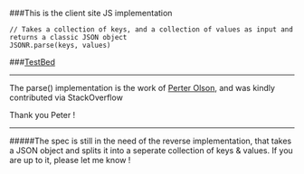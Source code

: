 ###This is the client site JS implementation

    // Takes a collection of keys, and a collection of values as input and returns a classic JSON object
    JSONR.parse(keys, values)
    
###[TestBed](http://itechnology.github.com/jsonraw/)

---
The parse() implementation is the work of [Perter Olson](http://stackoverflow.com/users/546661/peter-olson), and was kindly contributed via StackOverflow

Thank you Peter !

---

#####The spec is still in the need of the reverse implementation, that takes a JSON object and splits it into a seperate collection of keys & values. If you are up to it, please let me know !

